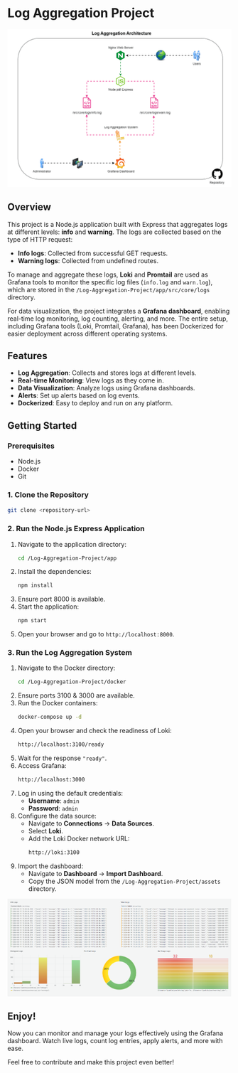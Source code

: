# Log Aggregation Project

![Architecture](./assets/architecture.gif)

## Overview

This project is a Node.js application built with Express that aggregates logs at different levels: **info** and **warning**. The logs are collected based on the type of HTTP request:

- **Info logs**: Collected from successful GET requests.
- **Warning logs**: Collected from undefined routes.

To manage and aggregate these logs, **Loki** and **Promtail** are used as Grafana tools to monitor the specific log files (`info.log` and `warn.log`), which are stored in the `/Log-Aggregation-Project/app/src/core/logs` directory.

For data visualization, the project integrates a **Grafana dashboard**, enabling real-time log monitoring, log counting, alerting, and more. The entire setup, including Grafana tools (Loki, Promtail, Grafana), has been Dockerized for easier deployment across different operating systems.

## Features

- **Log Aggregation**: Collects and stores logs at different levels.
- **Real-time Monitoring**: View logs as they come in.
- **Data Visualization**: Analyze logs using Grafana dashboards.
- **Alerts**: Set up alerts based on log events.
- **Dockerized**: Easy to deploy and run on any platform.

## Getting Started

### Prerequisites

- Node.js
- Docker
- Git

### 1. Clone the Repository

```bash
git clone <repository-url>
```

### 2. Run the Node.js Express Application

1. Navigate to the application directory:
   ```bash
   cd /Log-Aggregation-Project/app
   ```
2. Install the dependencies:
   ```bash
   npm install
   ```
3. Ensure port 8000 is available.
4. Start the application:
   ```bash
   npm start
   ```
5. Open your browser and go to `http://localhost:8000`.

### 3. Run the Log Aggregation System

1. Navigate to the Docker directory:
   ```bash
   cd /Log-Aggregation-Project/docker
   ```
2. Ensure ports 3100 & 3000 are available.
3. Run the Docker containers:
   ```bash
   docker-compose up -d
   ```
4. Open your browser and check the readiness of Loki:
   ```bash
   http://localhost:3100/ready
   ```
5. Wait for the response `"ready"`.
6. Access Grafana:
   ```bash
   http://localhost:3000
   ```
7. Log in using the default credentials:
   - **Username**: `admin`
   - **Password**: `admin`
8. Configure the data source:
   - Navigate to **Connections** -> **Data Sources**.
   - Select **Loki**.
   - Add the Loki Docker network URL:
     ```bash
     http://loki:3100
     ```
9. Import the dashboard:
   - Navigate to **Dashboard** -> **Import Dashboard**.
   - Copy the JSON model from the `/Log-Aggregation-Project/assets` directory.

![Dashboard](./assets/dashboard.png)

## Enjoy!

Now you can monitor and manage your logs effectively using the Grafana dashboard. Watch live logs, count log entries, apply alerts, and more with ease.

Feel free to contribute and make this project even better!